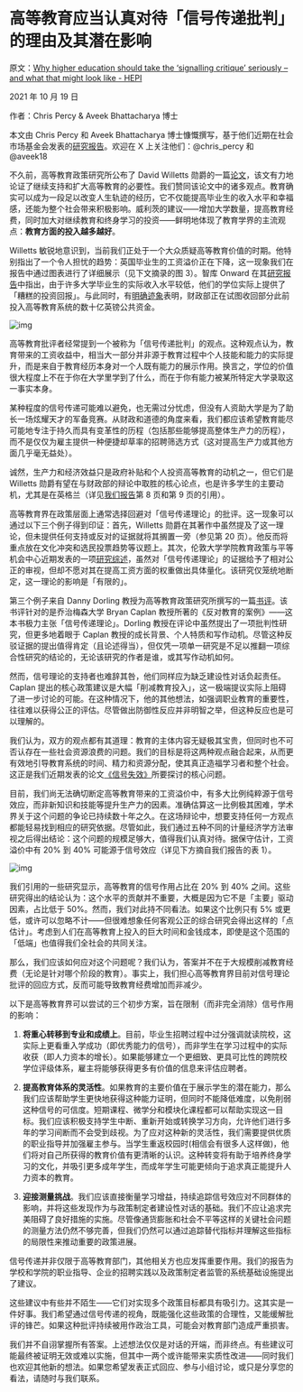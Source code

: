 # 高等教育应当认真对待「信号传递批判」的理由及其潜在影响

原文：[Why higher education should take the ‘signalling critique’ seriously – and what that might look like - HEPI](https://www.hepi.ac.uk/2021/10/19/why-higher-education-should-take-the-signalling-critique-seriously-and-what-that-might-look-like/)

2021 年 10 月 19 日

作者：Chris Percy & Aveek Bhattacharya 博士

本文由 Chris Percy 和 Aveek Bhattacharya 博士慷慨撰写，基于他们近期在社会市场基金会发表的[研究报告](https://www.smf.co.uk/publications/signal-failure/)。欢迎在 X 上关注他们：@chris_percy 和 @aveek18

不久前，高等教育政策研究所公布了 David Willetts 勋爵的一篇[论文](https://www.hepi.ac.uk/2021/09/30/how-to-boost-higher-education-and-cut-public-spending-by-david-willetts/)，该文有力地论证了继续支持和扩大高等教育的必要性。我们赞同该论文中的诸多观点。教育确实可以成为一段足以改变人生轨迹的经历，它不仅能提高毕业生的收入水平和幸福感，还能为整个社会带来积极影响。威利茨的建议——增加大学数量，提高教育经费，同时加大对继续教育和终身学习的投资——鲜明地体现了教育学界的主流观点：**教育方面的投入越多越好**。

Willetts 敏锐地意识到，当前我们正处于一个大众质疑高等教育价值的时期。他特别指出了一个令人担忧的趋势：英国毕业生的工资溢价正在下降，这一现象我们在报告中通过图表进行了详细展示（见下文摘录的图 3）。智库 Onward 在其[研究报告](https://www.ukonward.com/wp-content/uploads/2021/08/J6493-ONW-A-Question-Of-Degree-190104.pdf)中指出，由于许多大学毕业生的实际收入水平较低，他们的学位实际上提供了「糟糕的投资回报」。与此同时，有[明确迹象](https://www.thetimes.co.uk/article/tories-want-to-end-the-university-boom-years-9jgggnjf8)表明，财政部正在试图收回部分此前投入高等教育系统的数十亿英镑公共资金。

![img](https://i0.wp.com/www.hepi.ac.uk/wp-content/uploads/2021/10/Figure-3-with-source.png?resize=780%2C429&ssl=1)

高等教育批评者经常提到一个被称为「信号传递批判」的观点。这种观点认为，教育带来的工资收益中，相当大一部分并非源于教育过程中个人技能和能力的实际提升，而是来自于教育经历本身对一个人既有能力的展示作用。换言之，学位的价值很大程度上不在于你在大学里学到了什么，而在于你有能力被某所特定大学录取这一事实本身。

某种程度的信号传递可能难以避免，也无需过分忧虑，但没有人资助大学是为了助长一场炫耀天才的军备竞赛。从财政和道德的角度来看，我们都应该希望教育能尽可能地专注于持久而具有变革性的历程（包括那些能够提高整体生产力的历程），而不是仅仅为雇主提供一种便捷却草率的招聘筛选方式（这对提高生产力或其他方面几乎毫无益处）。

诚然，生产力和经济效益只是政府补贴和个人投资高等教育的动机之一，但它们是 Willetts 勋爵有望在与财政部的辩论中取胜的核心论点，也是许多学生的主要动机，尤其是在英格兰（详见[我们报告](https://www.smf.co.uk/publications/signal-failure/)第 8 页和第 9 页的引用）。

高等教育界在政策层面上通常选择回避对「信号传递理论」的批评。这一现象可以通过以下三个例子得到印证：首先，Willetts 勋爵在其著作中虽然提及了这一理论，但未提供任何支持或反对的证据就将其搁置一旁（参见第 20 页）。他反而将重点放在文化冲突和选民投票趋势等议题上。其次，伦敦大学学院教育政策与平等机会中心近期发表的一项[研究综述](https://econpapers.repec.org/paper/uclcepeob/12.htm)，虽然对「信号传递理论」的证据给予了相对公正的审视，但却不愿对其在提高工资方面的权重做出具体量化。该研究仅笼统地断定，这一理论的影响是「有限的」。

第三个例子来自 Danny Dorling 教授为高等教育政策研究所撰写的一篇[书评](https://www.hepi.ac.uk/2019/09/06/review-by-danny-dorling-of-the-case-against-education-why-the-education-system-is-a-waste-of-time-and-money-by-professor-bryan-caplan-of-george-mason-university/)。该书评针对的是乔治梅森大学 Bryan Caplan 教授所著的《反对教育的案例》——这本书极力主张「信号传递理论」。Dorling 教授在评论中虽然提出了一项批判性研究，但更多地着眼于 Caplan 教授的成长背景、个人特质和写作动机。尽管这种反驳证据的提出值得肯定（且论述得当），但仅凭一项单一研究是不足以推翻一项综合性研究的结论的，无论该研究的作者是谁，或其写作动机如何。

然而，信号理论的支持者也难辞其咎，他们同样应为缺乏建设性对话负起责任。Caplan 提出的核心政策建议是大幅「削减教育投入」，这一极端提议实际上阻碍了进一步讨论的可能。在这种情况下，他的其他想法，如强调职业教育的重要性，往往难以获得公正的评估。尽管做出防御性反应并非明智之举，但这种反应也是可以理解的。

我们认为，双方的观点都有其道理：教育的主体内容无疑极其宝贵，但同时也不可否认存在一些社会资源浪费的问题。我们的目标是将这两种观点融合起来，从而更有效地引导教育系统的时间、精力和资源分配，使其真正造福学习者和整个社会。这正是我们近期发表的论文[《信号失效》](https://www.smf.co.uk/publications/signal-failure/)所要探讨的核心问题。

目前，我们尚无法确切断定高等教育带来的工资溢价中，有多大比例纯粹源于信号效应，而非新知识和技能等提升生产力的因素。准确估算这一比例极其困难，学术界关于这个问题的争论已持续数十年之久。在这场辩论中，想要支持任何一方观点都能轻易找到相应的研究依据。尽管如此，我们通过五种不同的计量经济学方法审视之后得出结论：这个问题的规模足够大，值得我们认真对待。据保守估计，工资溢价中有 20% 到 40% 可能源于信号效应（详见下方摘自我们报告的表 1）。

![img](https://i0.wp.com/www.hepi.ac.uk/wp-content/uploads/2021/10/Table-1-Estimated-signalling-share-by-technique.jpg?resize=1024%2C584&ssl=1)

我们引用的一些研究显示，高等教育的信号作用占比在 20% 到 40% 之间。这些研究得出的结论认为：这个水平的贡献并不重要，大概是因为它不是「主要」驱动因素，占比低于 50%。然而，我们对此持不同看法。如果这个比例只有 5% 或更低，或许可以忽略不计——但很难想象任何客观公正的综合研究会得出这样的「点估计」。考虑到人们在高等教育上投入的巨大时间和金钱成本，即使是这个范围的「低端」也值得我们全社会的共同关注。

那么，我们应该如何应对这个问题呢？我们认为，答案并不在于大规模削减教育经费（无论是针对哪个阶段的教育）。事实上，我们担心高等教育界目前对信号理论批评的回应方式，反而可能导致教育经费增加而非减少。

以下是高等教育界可以尝试的三个初步方案，旨在限制（而非完全消除）信号作用的影响：

1. **将重心转移到专业和成绩上**。目前，毕业生招聘过程中过分强调就读院校，这实际上更看重入学成功（即优秀能力的信号），而非学生在学习过程中的实际收获（即人力资本的增长）。如果能够建立一个更细致、更具可比性的跨院校学位评级体系，雇主将能够获得更多有价值的信息来评估应聘者。

2. **提高教育体系的灵活性**。如果教育的主要价值在于展示学生的潜在能力，那么我们应该帮助学生更快地获得这种能力证明，但同时不能降低难度，以免削弱这种信号的可信度。短期课程、微学分和模块化课程都可以帮助实现这一目标。我们应该积极支持学生中断、重新开始或转换学习方向，允许他们进行多年的学习间断而不会受到歧视。为了应对这种新的灵活性，我们需要提供优质的职业指导并加强雇主参与。当学生重返校园时(相信会有很多人这样做)，他们将对自己所获得的教育价值有更清晰的认识。这种转变将有助于培养终身学习的文化，并吸引更多成年学生，而成年学生可能更倾向于追求真正能提升人力资本的教育。

3. **迎接测量挑战**。我们应该直接衡量学习增益，持续追踪信号效应对不同群体的影响，并将这些发现作为与政策制定者建设性对话的基础。我们不应让追求完美阻碍了良好措施的实施。尽管像通货膨胀和社会不平等这样的关键社会问题的测量方法仍然不够完善，但我们仍然可以通过追踪替代指标并理解这些指标的局限性来推动重要的政策进展。

信号传递并非仅限于高等教育部门，其他相关方也应发挥重要作用。我们的报告为学校和学院的职业指导、企业的招聘实践以及政策制定者监管的系统基础设施提出了建议。

这些建议中有些并不陌生——它们对实现多个政策目标都具有吸引力。这其实是一件好事。我们希望通过信号传递的视角，既能强化这些政策的合理性，又能缓解批评的锋芒。如果这种批评持续被用作政治工具，可能会对教育部门造成严重损害。

我们并不自诩掌握所有答案。上述想法仅仅是对话的开端，而非终点。有些建议可能最终被证明无效或难以实施，但其中一两个或许能带来实质性改进——同时我们也欢迎其他新的想法。如果您希望发表正式回应、参与小组讨论，或只是分享您的看法，请随时与我们联系。
